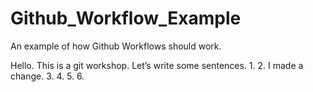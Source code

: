 ﻿# Github_Workflow_Example
An example of how Github Workflows should work.

Hello. This is a git workshop.
Let’s write some sentences.
1.
2. I made a change.
3.
4.
5.
6.
